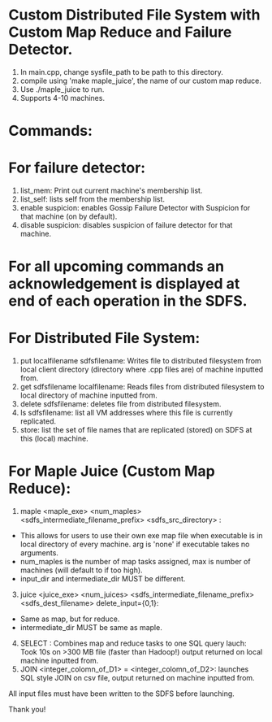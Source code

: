 # Custom Distributed File System with Custom Map Reduce and Failure Detector.

1) In main.cpp, change sysfile_path to be path to this directory.
2) compile using 'make maple_juice', the name of our custom map reduce.
3) Use ./maple_juice to run.
4) Supports 4-10 machines.


# Commands:
# For failure detector:
1) list_mem: Print out current machine's membership list.
2) list_self: lists self from the membership list.
3) enable suspicion: enables Gossip Failure Detector with Suspicion for that machine (on by default).
4) disable suspicion: disables suspicion of failure detector for that machine.

# For all upcoming commands an acknowledgement is displayed at end of each operation in the SDFS.
# For Distributed File System:
1) put localfilename sdfsfilename: Writes file to distributed filesystem from local client directory (directory where .cpp files are) of machine inputted from.
2) get sdfsfilename localfilename: Reads files from distributed filesystem to local directory of machine inputted from.
3) delete sdfsfilename: deletes file from distributed filesystem.
4) ls sdfsfilename: list all VM addresses where this file is currently replicated.
5) store: list the set of file names that are replicated (stored) on SDFS at this (local) machine.

# For Maple Juice (Custom Map Reduce):
1) maple <maple_exe> <num_maples> <sdfs_intermediate_filename_prefix> <sdfs_src_directory> <arg>:
* This allows for users to use their own exe map file when executable is in local directory of every machine. arg is 'none' if executable takes no arguments.
* num_maples is the number of map tasks assigned, max is number of machines (will default to if too high).
* input_dir and intermediate_dir MUST be different.  
3) juice <juice_exe> <num_juices> <sdfs_intermediate_filename_prefix> <sdfs_dest_filename> delete_input={0,1}:
* Same as map, but for reduce.
* intermediate_dir MUST be same as maple.
4) SELECT <sdfs file_dir or file> <regex>: Combines map and reduce tasks to one SQL query lauch: Took 10s on >300 MB file (faster than Hadoop!) output returned on local machine inputted from.
5) JOIN <dataset1> <integer_colomn_of_D1> = <dataset2> <integer_colomn_of_D2>: launches SQL style JOIN on csv file, output returned on machine inputted from.

All input files must have been written to the SDFS before launching.

Thank you!
       
